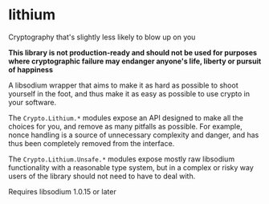 lithium
====

Cryptography that's slightly less likely to blow up on you

**This library is not production-ready and should not be used for purposes
where cryptographic failure may endanger anyone's life, liberty or pursuit of
happiness**

A libsodium wrapper that aims to make it as hard as possible to shoot yourself
in the foot, and thus make it as easy as possible to use crypto in your
software.

The `Crypto.Lithium.*` modules expose an API designed to make all the choices
for you, and remove as many pitfalls as possible. For example, nonce handling
is a source of unnecessary complexity and danger, and has thus been completely
removed from the interface.

The `Crypto.Lithium.Unsafe.*` modules expose mostly raw libsodium functionality
with a reasonable type system, but in a complex or risky way users of the
library should not need to have to deal with.

Requires libsodium 1.0.15 or later
